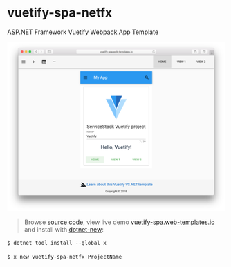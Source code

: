 # vuetify-spa-netfx

ASP.NET Framework Vuetify Webpack App Template

[![](https://raw.githubusercontent.com/ServiceStack/Assets/master/csharp-templates/vuetify-spa.png)](http://vuetify-spa.web-templates.io/)

> Browse [source code](https://github.com/NetFrameworkTemplates/vuetify-spa-netfx), view live demo [vuetify-spa.web-templates.io](http://vuetify-spa.web-templates.io) and install with [dotnet-new](http://docs.servicestack.net/dotnet-new):

    $ dotnet tool install --global x

    $ x new vuetify-spa-netfx ProjectName

